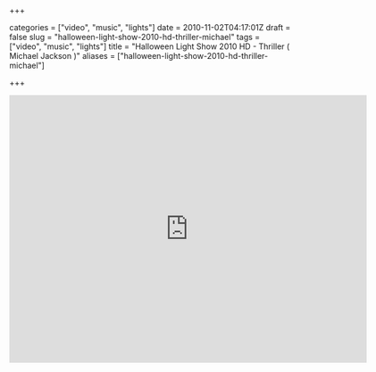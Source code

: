 +++

categories = ["video", "music", "lights"]
date = 2010-11-02T04:17:01Z
draft = false
slug = "halloween-light-show-2010-hd-thriller-michael"
tags = ["video", "music", "lights"]
title = "Halloween Light Show 2010 HD - Thriller ( Michael Jackson )"
aliases = ["halloween-light-show-2010-hd-thriller-michael"]

+++

<iframe src="http://www.youtube.com/embed/GUAV_1jBJB4" height=480 width=640 allowfullscreen frameborder=0></iframe>
